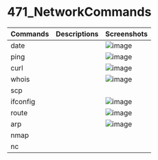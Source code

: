 # 471_NetworkCommands
| Commands  | Descriptions | Screenshots |
| ------------- | ------------- | ------------- |
| date |  | ![image](https://github.com/umt28/471_NetworkCommands/assets/142113586/e7717584-5950-4451-acb8-d9eb4a20c808)
| ping  |  |  ![image](https://github.com/umt28/471_NetworkCommands/assets/142113586/48054841-ec78-4aa1-9ad8-7d1d55dee4a3)
| curl |   |  ![image](https://github.com/umt28/471_NetworkCommands/assets/142113586/d18c1a26-bd11-47aa-b4e2-f304b3349e11)
| whois |   | ![image](https://github.com/umt28/471_NetworkCommands/assets/142113586/af66b395-f0e6-4011-ae10-6408946cb3a8)
| scp |   | 
| ifconfig |   | ![image](https://github.com/umt28/471_NetworkCommands/assets/142113586/cff6373f-445d-44cd-a075-1e85a3604296)
| route |   |  ![image](https://github.com/umt28/471_NetworkCommands/assets/142113586/112e45c2-cc2c-476c-a616-2e25e3ff1219)
| arp |   | ![image](https://github.com/umt28/471_NetworkCommands/assets/142113586/e1cc16e4-48c3-40db-8e76-32d76f50b746)
| nmap |   | 
| nc |   | 
